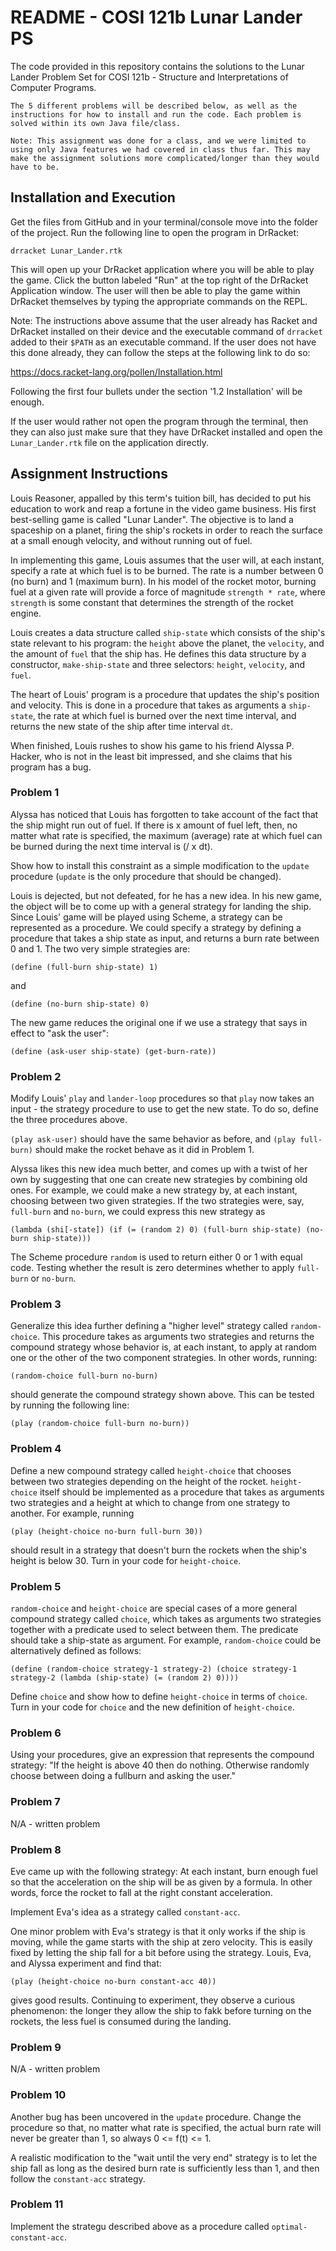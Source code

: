 # README - COSI 121b Lunar Lander PS

The code provided in this repository contains the solutions to the Lunar Lander Problem Set for COSI 121b - Structure and Interpretations of Computer Programs. 

```
The 5 different problems will be described below, as well as the instructions for how to install and run the code. Each problem is solved within its own Java file/class. 

Note: This assignment was done for a class, and we were limited to using only Java features we had covered in class thus far. This may make the assignment solutions more complicated/longer than they would have to be. 
```

## Installation and Execution 

Get the files from GitHub and in your terminal/console move into the folder of the project. Run the following line to open the program in DrRacket: 

``` drracket Lunar_Lander.rtk ```

This will open up your DrRacket application where you will be able to play the game. Click the button labeled "Run" at the top right of the DrRacket Application window. The user will then be able to play the game within DrRacket themselves by typing the appropriate commands on the REPL.

Note: The instructions above assume that the user already has Racket and DrRacket installed on their device and the executable command of ``` drracket ``` added to their ``` $PATH ``` as an executable command. If the user does not have this done already, they can follow the steps at the following link to do so: 

https://docs.racket-lang.org/pollen/Installation.html 

Following the first four bullets under the section '1.2 Installation' will be enough. 

If the user would rather not open the program through the terminal, then they can also just make sure that they have DrRacket installed and open the ``` Lunar_Lander.rtk ``` file on the application directly. 


## Assignment Instructions 

Louis Reasoner, appalled by this term's tuition bill, has decided to put his education to work and reap a fortune in the video game business. His first best-selling game is called "Lunar Lander". The objective is to land a spaceship on a planet, firing the ship's rockets in order to reach the surface at a small enough velocity, and without running out of fuel. 

In implementing this game, Louis assumes that the user will, at each instant, specify a rate at which fuel is to be burned. The rate is a number between 0 (no burn) and 1 (maximum burn). In his model of the rocket motor, burning fuel at a given rate will provide a force of magnitude ``` strength * rate ```, where ``` strength ``` is some constant that determines the strength of the rocket engine. 

Louis creates a data structure called ``` ship-state ``` which consists of the ship's state relevant to his program: the ``` height ``` above the planet, the ``` velocity ```, and the amount of ``` fuel ``` that the ship has. He defines this data structure by a constructor, ``` make-ship-state ``` and three selectors: ``` height ```, ``` velocity ```, and ``` fuel ```. 

The heart of Louis' program is a procedure that updates the ship's position and velocity. This is done in a procedure that takes as arguments a ``` ship-state ```, the rate at which fuel is burned over the next time interval, and returns the new state of the ship after time interval ``` dt ```. 

When finished, Louis rushes to show his game to his friend Alyssa P. Hacker, who is not in the least bit impressed, and she claims that his program has a bug. 

### Problem 1
Alyssa has noticed that Louis has forgotten to take account of the fact that the ship might run out of fuel. If there is x amount of fuel left, then, no matter what rate is specified, the maximum (average) rate at which fuel can be burned during the next time interval is (/ x dt). 

Show how to install this constraint as a simple modification to the ``` update ``` procedure (``` update ``` is the only procedure that should be changed).

Louis is dejected, but not defeated, for he has a new idea. In his new game, the object will be to come up with a general strategy for landing the ship. Since Louis' game will be played using Scheme, a strategy can be represented as a procedure. We could specify a strategy by defining a procedure that takes a ship state as input, and returns a burn rate between 0 and 1. The two very simple strategies are: 

``` (define (full-burn ship-state) 1) ``` 

and 

``` (define (no-burn ship-state) 0) ``` 

The new game reduces the original one if we use a strategy that says in effect to "ask the user": 

``` (define (ask-user ship-state) (get-burn-rate)) ``` 

### Problem 2 

Modify Louis' ``` play ``` and ``` lander-loop ``` procedures so that ``` play ``` now takes an input - the strategy procedure to use to get the new state. To do so, define the three procedures above. 

``` (play ask-user) ``` should have the same behavior as before, and ``` (play full-burn) ``` should make the rocket behave as it did in Problem 1. 

Alyssa likes this new idea much better, and comes up with a twist of her own by suggesting that one can create new strategies by combining old ones. For example, we could make a new strategy by, at each instant, choosing between two given strategies. If the two strategies were, say, ``` full-burn ``` and ``` no-burn ```, we could express this new strategy as 

``` (lambda (shi[-state]) (if (= (random 2) 0) (full-burn ship-state) (no-burn ship-state))) ``` 

The Scheme procedure ``` random ``` is used to return either 0 or 1 with equal code. Testing whether the result is zero determines whether to apply ``` full-burn ``` or ``` no-burn ```. 

### Problem 3 

Generalize this idea further defining a "higher level" strategy called ``` random-choice ```. This procedure takes as arguments two strategies and returns the compound strategy whose behavior is, at each instant, to apply at random one or the other of the two component strategies. In other words, running: 

``` (random-choice full-burn no-burn) ``` 

should generate the compound strategy shown above. This can be tested by running the following line: 

``` (play (random-choice full-burn no-burn)) ``` 

### Problem 4 

Define a new compound strategy called ``` height-choice ``` that chooses between two strategies depending on the height of the rocket. ``` height-choice ``` itself should be implemented as a procedure that takes as arguments two strategies and a height at which to change from one strategy to another. For example, running 

``` (play (height-choice no-burn full-burn 30)) ``` 

should result in a strategy that doesn't burn the rockets when the ship's height is below 30. Turn in your code for ``` height-choice ```.

### Problem 5 

``` random-choice ``` and ``` height-choice ``` are special cases of a more general compound strategy called ``` choice ```, which takes as arguments two strategies together with a predicate used to select between them. The predicate should take a ship-state as argument. For example, ``` random-choice ``` could be alternatively defined as follows: 

``` (define (random-choice strategy-1 strategy-2) (choice strategy-1 strategy-2 (lambda (ship-state) (= (random 2) 0)))) ```

Define ``` choice ``` and show how to define ``` height-choice ``` in terms of ``` choice ```. Turn in your code for ``` choice ``` and the new definition of ``` height-choice ```. 

### Problem 6 

Using your procedures, give an expression that represents the compound strategy: "If the height is above 40 then do nothing. Otherwise randomly choose between doing a fullburn and asking the user." 

### Problem 7 

N/A - written problem 

### Problem 8 

Eve came up with the following strategy: At each instant, burn enough fuel so that the acceleration on the ship will be as given by a formula. In other words, force the rocket to fall at the right constant acceleration. 

Implement Eva's idea as a strategy called ``` constant-acc ```. 

One minor problem with Eva's strategy is that it only works if the ship is moving, while the game starts with the ship at zero velocity. This is easily fixed by letting the ship fall for a bit before using the strategy. Louis, Eva, and Alyssa experiment and find that: 

``` (play (height-choice no-burn constant-acc 40)) ``` 

gives good results. Continuing to experiment, they observe a curious phenomenon: the longer they allow the ship to fakk before turning on the rockets, the less fuel is consumed during the landing. 

### Problem 9 

N/A - written problem 

### Problem 10 

Another bug has been uncovered in the ``` update ``` procedure. Change the procedure so that, no matter what rate is specified, the actual burn rate will never be greater than 1, so always 0 <= f(t) <= 1. 

A realistic modification to the "wait until the very end" strategy is to let the ship fall as long as the desired burn rate is sufficiently less than 1, and then follow the ``` constant-acc ``` strategy. 

### Problem 11 

Implement the strategu described above as a procedure called ``` optimal-constant-acc ```. 
